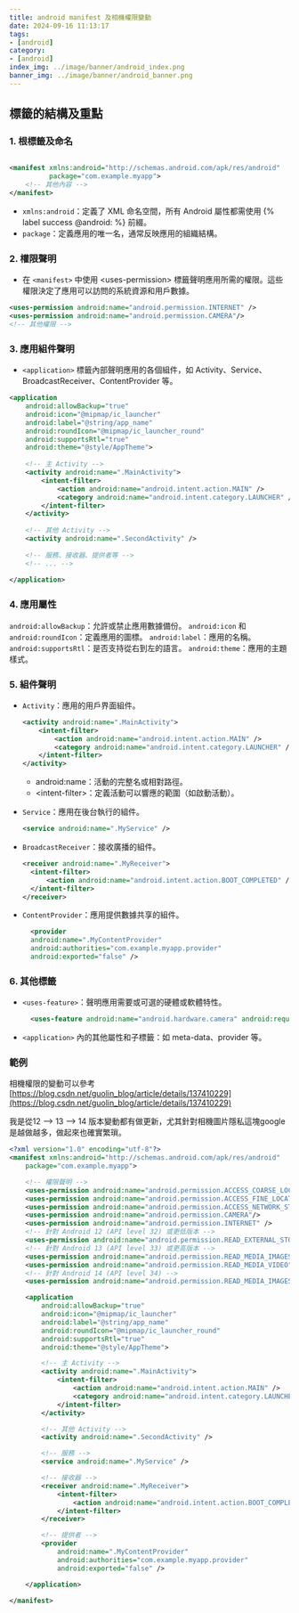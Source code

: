 ```yaml
---
title: android manifest 及相機權限變動
date: 2024-09-16 11:13:17
tags:
- [android]
category:
- [android]
index_img: ../image/banner/android_index.png
banner_img: ../image/banner/android_banner.png
---
```

## <manifest> 標籤的結構及重點

### 1. 根標籤及命名

```xml

<manifest xmlns:android="http://schemas.android.com/apk/res/android"
          package="com.example.myapp">
    <!-- 其他內容 -->
</manifest>
```

- `xmlns:android`：定義了 XML 命名空間，所有 Android 屬性都需使用 {% label success @android: %} 前綴。
- `package`：定義應用的唯一名，通常反映應用的組織結構。

### 2. 權限聲明

- 在 `<manifest>` 中使用 <span class="label label-danger">\<uses-permission\></span> 標籤聲明應用所需的權限。這些權限決定了應用可以訪問的系統資源和用戶數據。

```xml
<uses-permission android:name="android.permission.INTERNET" />
<uses-permission android:name="android.permission.CAMERA"/>
<!-- 其他權限 -->
```

### 3. 應用組件聲明

- `<application>` 標籤內部聲明應用的各個組件，如 Activity、Service、BroadcastReceiver、ContentProvider 等。

```xml
<application
    android:allowBackup="true"
    android:icon="@mipmap/ic_launcher"
    android:label="@string/app_name"
    android:roundIcon="@mipmap/ic_launcher_round"
    android:supportsRtl="true"
    android:theme="@style/AppTheme">
    
    <!-- 主 Activity -->
    <activity android:name=".MainActivity">
        <intent-filter>
            <action android:name="android.intent.action.MAIN" />
            <category android:name="android.intent.category.LAUNCHER" />
        </intent-filter>
    </activity>
    
    <!-- 其他 Activity -->
    <activity android:name=".SecondActivity" />
    
    <!-- 服務、接收器、提供者等 -->
    <!-- ... -->
    
</application>
```

### 4. 應用屬性

`android:allowBackup`：允許或禁止應用數據備份。
`android:icon` 和 `android:roundIcon`：定義應用的圖標。
`android:label`：應用的名稱。
`android:supportsRtl`：是否支持從右到左的語言。
`android:theme`：應用的主題樣式。

### 5. 組件聲明

- `Activity`：應用的用戶界面組件。

    ```xml
    <activity android:name=".MainActivity">
        <intent-filter>
            <action android:name="android.intent.action.MAIN" />
            <category android:name="android.intent.category.LAUNCHER" />
        </intent-filter>
    </activity>
    ```

    - android:name：活動的完整名或相對路徑。
    - \<intent-filter\>：定義活動可以響應的範圍（如啟動活動）。
- `Service`：應用在後台執行的組件。
  ```xml
  <service android:name=".MyService" />
  ```
- `BroadcastReceiver`：接收廣播的組件。
  ```xml
  <receiver android:name=".MyReceiver">
    <intent-filter>
        <action android:name="android.intent.action.BOOT_COMPLETED" />
    </intent-filter>
  </receiver>
  ```
- `ContentProvider`：應用提供數據共享的組件。
  ```xml
    <provider
    android:name=".MyContentProvider"
    android:authorities="com.example.myapp.provider"
    android:exported="false" />
  ```
### 6. 其他標籤
- `<uses-feature>`：聲明應用需要或可選的硬體或軟體特性。
  ```xml
    <uses-feature android:name="android.hardware.camera" android:required="true" />
  ```
- `<application>` 內的其他屬性和子標籤：如 meta-data、provider 等。

### 範例
相機權限的變動可以參考
[https://blog.csdn.net/guolin_blog/article/details/137410229](https://blog.csdn.net/guolin_blog/article/details/137410229)

我是從12 --> 13 --> 14 版本變動都有做更新，尤其針對相機圖片隱私這塊google 是越做越多，做起來也確實繁瑣。

```xml
<?xml version="1.0" encoding="utf-8"?>
<manifest xmlns:android="http://schemas.android.com/apk/res/android"
    package="com.example.myapp">

    <!-- 權限聲明 -->
    <uses-permission android:name="android.permission.ACCESS_COARSE_LOCATION" />
    <uses-permission android:name="android.permission.ACCESS_FINE_LOCATION" />
    <uses-permission android:name="android.permission.ACCESS_NETWORK_STATE" />
    <uses-permission android:name="android.permission.CAMERA"/>
    <uses-permission android:name="android.permission.INTERNET" />
    <!-- 針對 Android 12 (API level 32) 或更低版本 -->
    <uses-permission android:name="android.permission.READ_EXTERNAL_STORAGE" android:maxSdkVersion="32" />
    <!-- 針對 Android 13 (API level 33) 或更高版本 -->
    <uses-permission android:name="android.permission.READ_MEDIA_IMAGES" />
    <uses-permission android:name="android.permission.READ_MEDIA_VIDEO" />
    <!-- 針對 Android 14 (API level 34) -->
    <uses-permission android:name="android.permission.READ_MEDIA_IMAGES" />

    <application
        android:allowBackup="true"
        android:icon="@mipmap/ic_launcher"
        android:label="@string/app_name"
        android:roundIcon="@mipmap/ic_launcher_round"
        android:supportsRtl="true"
        android:theme="@style/AppTheme">

        <!-- 主 Activity -->
        <activity android:name=".MainActivity">
            <intent-filter>
                <action android:name="android.intent.action.MAIN" />
                <category android:name="android.intent.category.LAUNCHER" />
            </intent-filter>
        </activity>

        <!-- 其他 Activity -->
        <activity android:name=".SecondActivity" />

        <!-- 服務 -->
        <service android:name=".MyService" />

        <!-- 接收器 -->
        <receiver android:name=".MyReceiver">
            <intent-filter>
                <action android:name="android.intent.action.BOOT_COMPLETED" />
            </intent-filter>
        </receiver>

        <!-- 提供者 -->
        <provider
            android:name=".MyContentProvider"
            android:authorities="com.example.myapp.provider"
            android:exported="false" />

    </application>

</manifest>

```